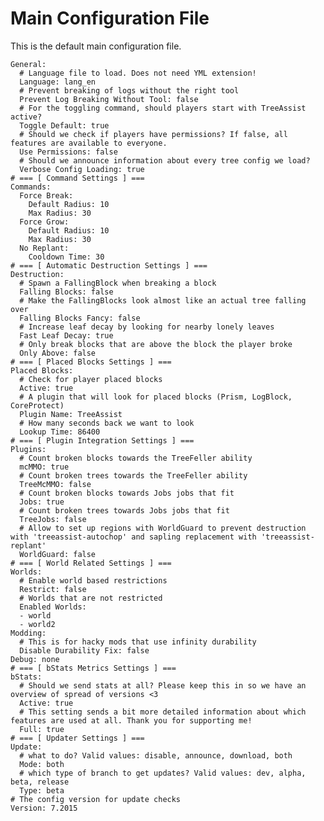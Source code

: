 # Main Configuration File

This is the default main configuration file.

    General:
      # Language file to load. Does not need YML extension!
      Language: lang_en
      # Prevent breaking of logs without the right tool
      Prevent Log Breaking Without Tool: false
      # For the toggling command, should players start with TreeAssist active?
      Toggle Default: true
      # Should we check if players have permissions? If false, all features are available to everyone.
      Use Permissions: false
      # Should we announce information about every tree config we load?
      Verbose Config Loading: true
    # === [ Command Settings ] ===
    Commands:
      Force Break:
        Default Radius: 10
        Max Radius: 30
      Force Grow:
        Default Radius: 10
        Max Radius: 30
      No Replant:
        Cooldown Time: 30
    # === [ Automatic Destruction Settings ] ===
    Destruction:
      # Spawn a FallingBlock when breaking a block
      Falling Blocks: false
      # Make the FallingBlocks look almost like an actual tree falling over
      Falling Blocks Fancy: false
      # Increase leaf decay by looking for nearby lonely leaves
      Fast Leaf Decay: true
      # Only break blocks that are above the block the player broke
      Only Above: false
    # === [ Placed Blocks Settings ] ===
    Placed Blocks:
      # Check for player placed blocks
      Active: true
      # A plugin that will look for placed blocks (Prism, LogBlock, CoreProtect)
      Plugin Name: TreeAssist
      # How many seconds back we want to look
      Lookup Time: 86400
    # === [ Plugin Integration Settings ] ===
    Plugins:
      # Count broken blocks towards the TreeFeller ability
      mcMMO: true
      # Count broken trees towards the TreeFeller ability
      TreeMcMMO: false
      # Count broken blocks towards Jobs jobs that fit
      Jobs: true
      # Count broken trees towards Jobs jobs that fit
      TreeJobs: false
      # Allow to set up regions with WorldGuard to prevent destruction with 'treeassist-autochop' and sapling replacement with 'treeassist-replant'
      WorldGuard: false
    # === [ World Related Settings ] ===
    Worlds:
      # Enable world based restrictions
      Restrict: false
      # Worlds that are not restricted
      Enabled Worlds:
      - world
      - world2
    Modding:
      # This is for hacky mods that use infinity durability
      Disable Durability Fix: false
    Debug: none
    # === [ bStats Metrics Settings ] ===
    bStats:
      # Should we send stats at all? Please keep this in so we have an overview of spread of versions <3
      Active: true
      # This setting sends a bit more detailed information about which features are used at all. Thank you for supporting me!
      Full: true
    # === [ Updater Settings ] ===
    Update:
      # what to do? Valid values: disable, announce, download, both
      Mode: both
      # which type of branch to get updates? Valid values: dev, alpha, beta, release
      Type: beta
    # The config version for update checks
    Version: 7.2015